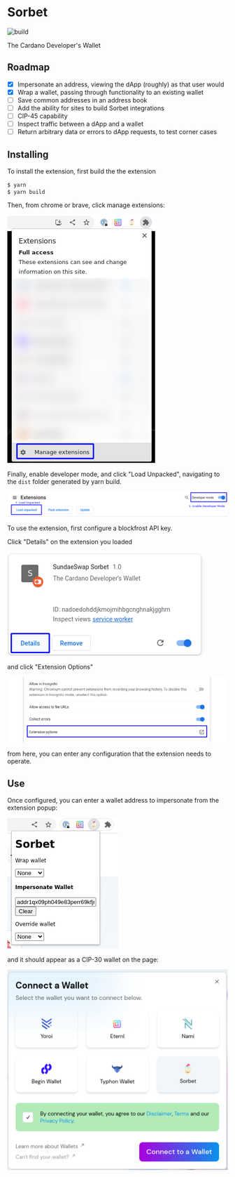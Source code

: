 # Sorbet

![build](https://github.com/SundaeSwap-finance/Sorbet/workflows/build/badge.svg)

The Cardano Developer's Wallet

## Roadmap
- [x] Impersonate an address, viewing the dApp (roughly) as that user would
- [x] Wrap a wallet, passing through functionality to an existing wallet
- [ ] Save common addresses in an address book
- [ ] Add the ability for sites to build Sorbet integrations
- [ ] CIP-45 capability
- [ ] Inspect traffic between a dApp and a wallet
- [ ] Return arbitrary data or errors to dApp requests, to test corner cases

## Installing

To install the extension, first build the the extension

```
$ yarn
$ yarn build
```

Then, from chrome or brave, click manage extensions:

![Manage Extensions](./docs/install-1.png)

Finally, enable developer mode, and click "Load Unpacked", navigating to the `dist` folder generated by yarn build.

![Load Extension](./docs/install-2.png)

To use the extension, first configure a blockfrost API key.

Click "Details" on the extension you loaded

![Details](./docs/configure-1.png)

and click "Extension Options"

![Options](./docs/configure-2.png)

from here, you can enter any configuration that the extension needs to operate.

## Use

Once configured, you can enter a wallet address to impersonate from the extension popup:

![Impersonate](./docs/use-1.png)

and it should appear as a CIP-30 wallet on the page:

![Sorbet](./docs/use-2.png)
